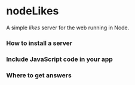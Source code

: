 # nodeLikes

A simple <i>likes</i> server for the web running in Node.

### How to install a server

### Include JavaScript code in your app

### Where to get answers

